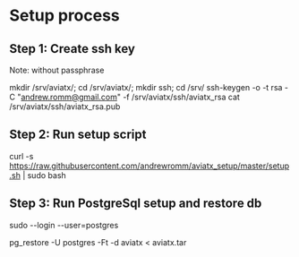 # Setup process

## Step 1: Create ssh key
Note: without passphrase

mkdir /srv/aviatx/; cd /srv/aviatx/; mkdir ssh; cd /srv/
ssh-keygen -o -t rsa -C "andrew.romm@gmail.com" -f /srv/aviatx/ssh/aviatx_rsa
cat /srv/aviatx/ssh/aviatx_rsa.pub

## Step 2: Run setup script

curl -s https://raw.githubusercontent.com/andrewromm/aviatx_setup/master/setup.sh | sudo bash 

## Step 3: Run PostgreSql setup and restore db

sudo --login --user=postgres

pg_restore -U postgres -Ft -d aviatx < aviatx.tar

